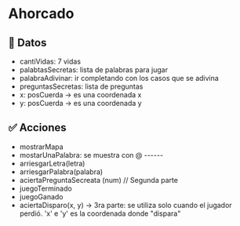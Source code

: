 # Ahorcado

## 💾 Datos
* cantiVidas: 7 vidas
* palabtasSecretas: lista de palabras para jugar
* palabraAdivinar: ir completando con los casos que se adivina
* preguntasSecretas: lista de preguntas
* x: posCuerda -> es una coordenada x
* y: posCuerda -> es una coordenada y

## ✅ Acciones
* mostrarMapa
* mostarUnaPalabra: se muestra con @ ------
* arriesgarLetra(letra)
* arriesgarPalabra(palabra)
* aciertaPreguntaSecreata (num) // Segunda parte
* juegoTerminado
* juegoGanado
* aciertaDisparo(x, y) -> 3ra parte: se utiliza solo cuando el jugador perdió. 'x' e 'y' es la coordenada donde "dispara"